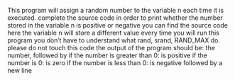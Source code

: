 This program will assign a random number to the variable n each time it is executed. complete the source code in order to print whether the number stored in the variable n is positive or negative you can find the source code here the variable n will store a different value every time you will run this program you don’t have to understand what rand, srand, RAND_MAX do. please do not touch this code the output of the program should be: the number, followed by
if the number is greater than 0: is positive
if the number is 0: is zero
if the number is less than 0: is negative
followed by a new line
